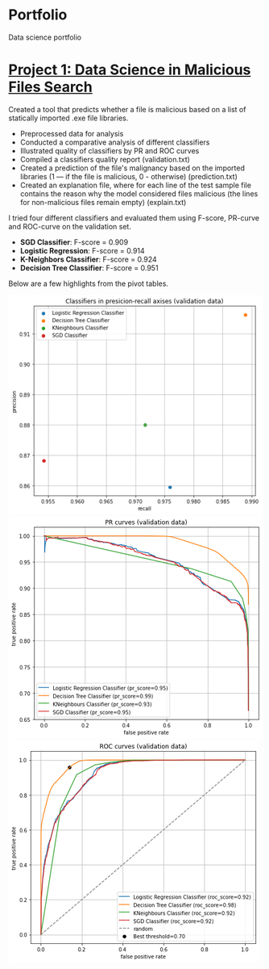 # Portfolio
Data science portfolio

# [Project 1: Data Science in Malicious Files Search](https://github.com/7emantik/test-project)
Created a tool that predicts whether a file is malicious based on a list of statically imported .exe file libraries.

* Preprocessed data for analysis
* Conducted a comparative analysis of different classifiers
* Illustrated quality of classifiers by PR and ROC curves
* Compiled a classifiers quality report (validation.txt)
* Created a prediction of the file's malignancy based on the imported libraries (1 — if the file is malicious, 0 - otherwise) (prediction.txt)
* Created an explanation file, where for each line of the test sample file contains the reason why the model considered files malicious (the lines for non-malicious files remain empty) (explain.txt)

I tried four different classifiers and evaluated them using F-score, PR-curve and ROC-curve on the validation set.

* **SGD Classifier**: F-score = 0.909
* **Logistic Regression**: F-score = 0.914
* **K-Neighbors Classifier**: F-score = 0.924
* **Decision Tree Classifier**: F-score = 0.951

Below are a few highlights from the pivot tables.

![](https://github.com/7emantik/test-project/blob/master/images/pr%20axises.png)
![](https://github.com/7emantik/test-project/blob/master/images/pr%20curves.png)
![](https://github.com/7emantik/test-project/blob/master/images/roc%20curves.png)
